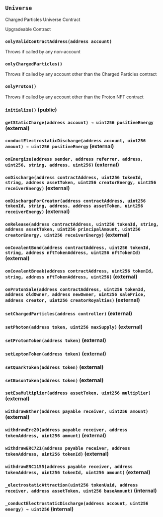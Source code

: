 ## `Universe`

Charged Particles Universe Contract


Upgradeable Contract

### `onlyValidContractAddress(address account)`



Throws if called by any non-account

### `onlyChargedParticles()`



Throws if called by any account other than the Charged Particles contract

### `onlyProton()`



Throws if called by any account other than the Proton NFT contract


### `initialize()` (public)





### `getStaticCharge(address account) → uint256 positiveEnergy` (external)





### `conductElectrostaticDischarge(address account, uint256 amount) → uint256 positiveEnergy` (external)





### `onEnergize(address sender, address referrer, address, uint256, string, address, uint256)` (external)





### `onDischarge(address contractAddress, uint256 tokenId, string, address assetToken, uint256 creatorEnergy, uint256 receiverEnergy)` (external)





### `onDischargeForCreator(address contractAddress, uint256 tokenId, string, address, address assetToken, uint256 receiverEnergy)` (external)





### `onRelease(address contractAddress, uint256 tokenId, string, address assetToken, uint256 principalAmount, uint256 creatorEnergy, uint256 receiverEnergy)` (external)





### `onCovalentBond(address contractAddress, uint256 tokenId, string, address nftTokenAddress, uint256 nftTokenId)` (external)





### `onCovalentBreak(address contractAddress, uint256 tokenId, string, address nftTokenAddress, uint256)` (external)





### `onProtonSale(address contractAddress, uint256 tokenId, address oldOwner, address newOwner, uint256 salePrice, address creator, uint256 creatorRoyalties)` (external)





### `setChargedParticles(address controller)` (external)





### `setPhoton(address token, uint256 maxSupply)` (external)





### `setProtonToken(address token)` (external)





### `setLeptonToken(address token)` (external)





### `setQuarkToken(address token)` (external)





### `setBosonToken(address token)` (external)





### `setEsaMultiplier(address assetToken, uint256 multiplier)` (external)





### `withdrawEther(address payable receiver, uint256 amount)` (external)





### `withdrawErc20(address payable receiver, address tokenAddress, uint256 amount)` (external)





### `withdrawERC721(address payable receiver, address tokenAddress, uint256 tokenId)` (external)





### `withdrawERC1155(address payable receiver, address tokenAddress, uint256 tokenId, uint256 amount)` (external)





### `_electrostaticAttraction(uint256 tokenUuid, address receiver, address assetToken, uint256 baseAmount)` (internal)





### `_conductElectrostaticDischarge(address account, uint256 energy) → uint256` (internal)






